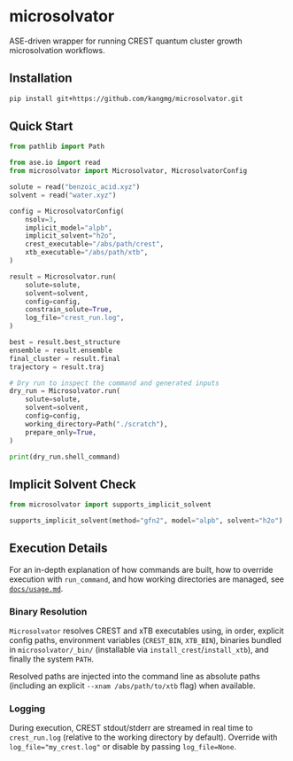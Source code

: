 # microsolvator

ASE-driven wrapper for running CREST quantum cluster growth microsolvation workflows.

## Installation

```bash
pip install git+https://github.com/kangmg/microsolvator.git
```

## Quick Start

```python
from pathlib import Path

from ase.io import read
from microsolvator import Microsolvator, MicrosolvatorConfig

solute = read("benzoic_acid.xyz")
solvent = read("water.xyz")

config = MicrosolvatorConfig(
    nsolv=3,
    implicit_model="alpb",
    implicit_solvent="h2o",
    crest_executable="/abs/path/crest",
    xtb_executable="/abs/path/xtb",
)

result = Microsolvator.run(
    solute=solute,
    solvent=solvent,
    config=config,
    constrain_solute=True,
    log_file="crest_run.log",
)

best = result.best_structure
ensemble = result.ensemble
final_cluster = result.final
trajectory = result.traj

# Dry run to inspect the command and generated inputs
dry_run = Microsolvator.run(
    solute=solute,
    solvent=solvent,
    config=config,
    working_directory=Path("./scratch"),
    prepare_only=True,
)

print(dry_run.shell_command)
```

## Implicit Solvent Check

```python
from microsolvator import supports_implicit_solvent

supports_implicit_solvent(method="gfn2", model="alpb", solvent="h2o")
```

## Execution Details

For an in-depth explanation of how commands are built, how to override execution with `run_command`, and how working directories are managed, see [`docs/usage.md`](docs/usage.md).

### Binary Resolution

`Microsolvator` resolves CREST and xTB executables using, in order, explicit config paths, environment variables (`CREST_BIN`, `XTB_BIN`), binaries bundled in `microsolvator/_bin/` (installable via `install_crest`/`install_xtb`), and finally the system `PATH`.

Resolved paths are injected into the command line as absolute paths (including an explicit `--xnam /abs/path/to/xtb` flag) when available.

### Logging

During execution, CREST stdout/stderr are streamed in real time to `crest_run.log` (relative to the working directory by default). Override with `log_file="my_crest.log"` or disable by passing `log_file=None`.

